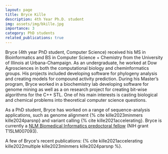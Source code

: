 ```yaml
---
layout: page
title: Bryce Kille
description: 4th Year Ph.D. student
img: assets/img/bkille.jpg
importance: 3
category: PhD students
related_publications: true
---
```


Bryce (4th year PhD student, Computer Science) received his MS in Bioinformatics and BS in 
Computer Science + Chemistry from the University of Illinois at Urbana-Champaign. As an 
undergraduate, he worked at Dow Agrosciences in both the computational biology and cheminformatics 
groups. His projects included developing software for phylogeny analysis and creating models for 
compound activity prediction. During his Master’s program, Bryce worked in a biochemistry lab 
developing software for genome mining as well as a on research project for creating bit-wise 
algorithms for the C++ STL. One of his main interests is casting biological and chemical problems 
into theoretical computer science questions. 

As a PhD student, Bryce has worked on a range of sequence-analysis applications, such as 
genome alignment {% cite kille2023minmers kille2024parsnp} and variant calling 
{% cite kille2021accelerating}. 
Bryce is currently a [NLM Biomedical Informatics predoctoral fellow](https://www.gulfcoastconsortia.org/home/training/bmi-nlm/) 
(NIH grant T15LM007093).

A few of Bryce's recent publications: {% cite kille2021accelerating kille2022multiple kille2023minmers kille2024parsnp %}.
